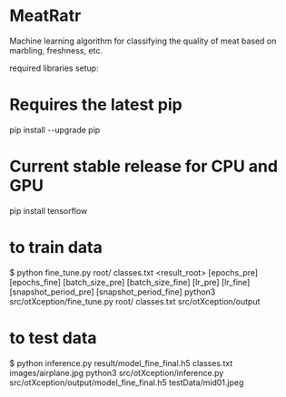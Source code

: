 # MeatRatr

Machine learning algorithm for classifying the quality of meat based on marbling, freshness, etc.

required libraries setup:

# Requires the latest pip

pip install --upgrade pip

# Current stable release for CPU and GPU

pip install tensorflow

# to train data

$ python fine_tune.py root/ classes.txt <result_root> [epochs_pre] [epochs_fine] [batch_size_pre] [batch_size_fine] [lr_pre] [lr_fine] [snapshot_period_pre] [snapshot_period_fine]
python3 src/otXception/fine_tune.py root/ classes.txt src/otXception/output

# to test data

$ python inference.py result/model_fine_final.h5 classes.txt images/airplane.jpg
python3 src/otXception/inference.py src/otXception/output/model_fine_final.h5 testData/mid01.jpeg
